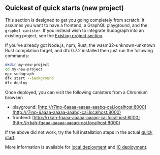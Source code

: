 ## Quickest of quick starts (new project)

This section is designed to get you going completely from scratch. It assumes you want to have a frontend, a GraphQL playground, and the `graphql canister`. If you instead wish to integrate Sudograph into an existing project, see the [Existing project section](./existing-project.md).

If you've already got Node.js, npm, Rust, the wasm32-unknown-unknown Rust compilation target, and dfx 0.7.2 installed then just run the following commands:

```bash
mkdir my-new-project
cd my-new-project
npx sudograph
dfx start --background
dfx deploy
```

Once deployed, you can visit the following canisters from a Chromium browser:
* playground: [http://r7inp-6aaaa-aaaaa-aaabq-cai.localhost:8000](http://r7inp-6aaaa-aaaaa-aaabq-cai.localhost:8000)
* frontend: [http://rrkah-fqaaa-aaaaa-aaaaq-cai.localhost:8000](http://rrkah-fqaaa-aaaaa-aaaaq-cai.localhost:8000)

If the above did not work, try the full installation steps in the actual [quick start](./quick-start.md).

More information is available for [local deployment](./local-deployment.md) and [IC deployment](./ic-deployment.md).